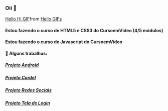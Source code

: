 ### Oii 👋

<div class="tenor-gif-embed" data-postid="13004117825953885603" data-share-method="host" data-aspect-ratio="1" data-width="100%"><a href="https://tenor.com/view/hello-hi-minion-gif-13004117825953885603">Hello Hi GIF</a>from <a href="https://tenor.com/search/hello-gifs">Hello GIFs</a></div> <script type="text/javascript" async src="https://tenor.com/embed.js"></script>

#### Estou fazendo o curso de HTML5 e CSS3 do CursoemVídeo (4/5 módulos)
#### Estou fazendo o curso de Javascript do CursoemVídeo

#### 🔭 Alguns trabalhos:
##### [Projeto Android](https://wallisonvsdias.github.io/projeto-android/)
##### [Projeto Cordel](https://wallisonvsdias.github.io/projeto-cordel/)
##### [Projeto Redes Sociais](https://wallisonvsdias.github.io/projeto-social/)
##### [Projeto Tela de Login](https://wallisonvsdias.github.io/projeto-login/)

<!--
**wallisonvsdias/wallisonvsdias** is a ✨ _special_ ✨ repository because its `README.md` (this file) appears on your GitHub profile.

Here are some ideas to get you started:

- 🔭 I’m currently working on ...
- 🌱 I’m currently learning ...
- 👯 I’m looking to collaborate on ...
- 🤔 I’m looking for help with ...
- 💬 Ask me about ...
- 📫 How to reach me: ...
- 😄 Pronouns: ...
- ⚡ Fun fact: ...
-->
